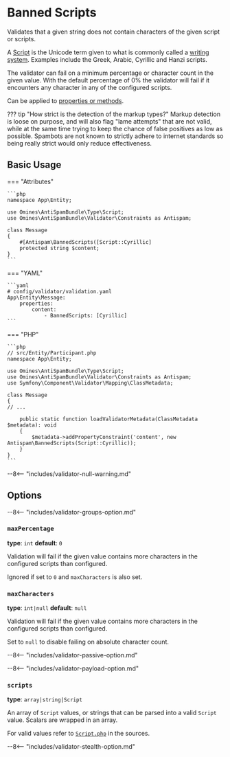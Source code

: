# Banned Scripts

Validates that a given string does not contain characters of the given script or scripts. 

A [Script](https://en.wikipedia.org/wiki/Script_(Unicode)) is the Unicode term given to what is commonly called a
[writing system](https://en.wikipedia.org/wiki/Writing_system). Examples include the Greek, Arabic, Cyrillic and Hanzi
scripts.

The validator can fail on a minimum percentage or character count in the given value. With the default percentage of 0%
the validator will fail if it encounters any character in any of the configured scripts.

Can be applied to [properties or methods](https://symfony.com/doc/current/validation.html#constraint-targets).

??? tip "How strict is the detection of the markup types?"
Markup detection is loose on purpose, and will also flag "lame attempts" that are not valid, while at the same time
trying to keep the chance of false positives as low as possible. Spambots are not known to strictly adhere to
internet standards so being really strict would only reduce effectiveness.

## Basic Usage

=== "Attributes"

    ```php
    namespace App\Entity;

    use Omines\AntiSpamBundle\Type\Script; 
    use Omines\AntiSpamBundle\Validator\Constraints as Antispam;
    
    class Message
    {
        #[Antispam\BannedScripts([Script::Cyrillic]
        protected string $content;
    }
    ```

=== "YAML"

    ```yaml
    # config/validator/validation.yaml
    App\Entity\Message:
        properties:
            content:
                - BannedScripts: [Cyrillic]
    ```

=== "PHP"

    ```php
    // src/Entity/Participant.php
    namespace App\Entity;
    
    use Omines\AntiSpamBundle\Type\Script;
    use Omines\AntiSpamBundle\Validator\Constraints as Antispam;
    use Symfony\Component\Validator\Mapping\ClassMetadata;
    
    class Message
    {
    // ...
    
        public static function loadValidatorMetadata(ClassMetadata $metadata): void
        {
            $metadata->addPropertyConstraint('content', new Antispam\BannedScripts(Script::Cyrillic));
        }
    }
    ```

--8<-- "includes/validator-null-warning.md"

## Options

--8<-- "includes/validator-groups-option.md"

### `maxPercentage`

**type**: `int` **default**: `0`

Validation will fail if the given value contains more characters in the configured scripts than configured.

Ignored if set to `0` and `maxCharacters` is also set.

### `maxCharacters`

**type**: `int|null` **default**: `null`

Validation will fail if the given value contains more characters in the configured scripts than configured.

Set to `null` to disable failing on absolute character count.

--8<-- "includes/validator-passive-option.md"

--8<-- "includes/validator-payload-option.md"

### `scripts`

**type**: `array|string|Script`

An array of `Script` values, or strings that can be parsed into a valid `Script` value. Scalars are wrapped in
an array.

For valid values refer to [`Script.php`](https://github.com/omines/antispam-bundle/blob/master/src/Type/Script.php)
in the sources.

--8<-- "includes/validator-stealth-option.md"
